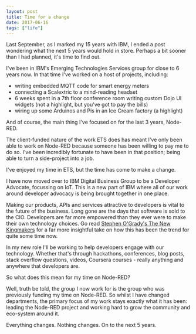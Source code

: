 ```yaml
---
layout: post
title: Time for a change
date: 2017-06-16
tags: ["life"]
---
```


Last September, as I marked my 15 years with IBM, I ended a post wondering what the next 5 years would hold in store. Perhaps a bit sooner than I had planned, it's time to find out.

I've been in IBM's Emerging Technologies Services group for close to 6 years now. In that time I've worked on a host of projects, including:

*   writing embedded MQTT code for smart energy meters
*   connecting a Scalextric to a mind-reading headset
*   6 weeks spent in a 7th floor conference room writing custom Dojo UI widgets (not a highlight, but you've got to pay the bills)
*   wiring up some Arduinos and Pis in an Ice Cream factory (a highlight)

And of course, the main thing I've focused on for the last 3 years, Node-RED.

The client-funded nature of the work ETS does has meant I've only been able to work on Node-RED because someone has been willing to pay me to do so. I've been incredibly fortunate to have been in that position; being able to turn a side-project into a job.

I've enjoyed my time in ETS, but the time has come to make a change.

I have now moved over to IBM Digital Business Group to be a Developer Advocate, focussing on IoT. This is a new part of IBM where all of our work around developer advocacy is being brought together in one place.

Making our products, APIs and services attractive to developers is vital to the future of the business. Long gone are the days that software is sold to the CIO. Developers are far more empowered than they ever were to make their own technology choices. Go read [Stephen O'Grady's The New Kingmakers](https://thenewkingmakers.com/) for a far more insightful take on how this has been the trend for quite some time now.

In my new role I'll be working to help developers engage with our technology. Whether that's through hackathons, conferences, blog posts, stack overflow questions, videos, Coursera courses - really anything and anywhere that developers are.

So what does this mean for my time on Node-RED?

Well, truth be told, the group I now work for is the group who was previously funding my time on Node-RED. So whilst I have changed departments, the primary focus of my work stays exactly what it has been: leading the Node-RED project and working hard to grow the community and eco-system around it.

Everything changes. Nothing changes. On to the next 5 years.